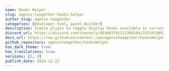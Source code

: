 ```yaml
---
name: Hooks Helper
slug: agence-twogether-hooks-helper
author_slug: agence-twogether
categories: [developer-tool, panel-builder]
description: Simple plugin to toggle display hooks available in current page.
discord_url: https://discord.com/channels/883083792112300104/1353419691179380828
docs_url: https://raw.githubusercontent.com/agencetwogether/hooksHelper/main/README.md
github_repository: agencetwogether/hooksHelper
has_dark_theme: true
has_translations: true
versions: [3, 4]
publish_date: 2024-12-22
---
```

